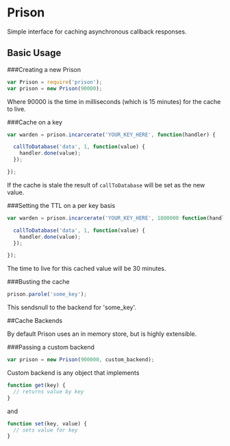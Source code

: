 # Prison

Simple interface for caching asynchronous callback responses.

## Basic Usage

###Creating a new Prison

```javascript
var Prison = require('prison');
var prison = new Prison(90000);
```

Where 90000 is the time in milliseconds (which is 15 minutes) for the cache to live.

###Cache on a key

```javascript
var warden = prison.incarcerate('YOUR_KEY_HERE', function(handler) {

  callToDatabase('data', 1, function(value) {
    handler.done(value);
  });

});
```

If the cache is stale the result of `callToDatabase` will be set as the new
value.

###Setting the TTL on a per key basis

```javascript
var warden = prison.incarcerate('YOUR_KEY_HERE', 1800000 function(handler) {

  callToDatabase('data', 1, function(value) {
    handler.done(value);
  });

});
```

The time to live for this cached value will be 30 minutes.

###Busting the cache

```javascript
prison.parole('some_key');
```

This sendsnull to the backend for 'some_key'.

##Cache Backends

By default Prison uses an in memory store, but is highly extensible.

###Passing a custom backend

```javascript
var prison = new Prison(900000, custom_backend);
```

Custom backend is any object that implements

```javascript
function get(key) {
  // returns value by key
}
```

and

```javascript
function set(key, value) {
  // sets value for key
}
```
